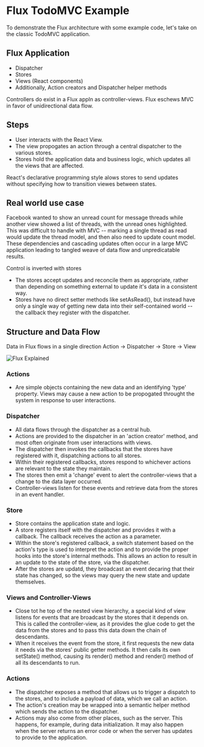 # Flux TodoMVC Example
To demonstrate the Flux architecture with some example code, let's take on the classic TodoMVC application. 

## Flux Application
* Dispatcher
* Stores
* Views (React components)
* Additionally, Action creators and Dispatcher helper methods

Controllers do exist in a Flux appln as controller-views.
Flux eschews MVC in favor of unidirectional data flow.

## Steps
* User interacts with the React View.
* The view propogates an action through a central dispatcher to the various stores.
* Stores hold the application data and business logic, which updates all the views that are affected.

React's declarative programming style alows stores to send updates without specifying how to transition viewes between states.

## Real world use case
Facebook wanted to show an unread count for message threads while another view showed a list of threads, with the unread ones highlighted. This was difficult to handle with MVC -- marking a single thread as read would update the thread model, and then also need to update count model. These dependencies and cascading updates often occur in a large MVC application leading to tangled weave of data flow and unpredicatable results.

Control is inverted with stores
* The stores accept updates and reconcile them as appropriate, rather than depending on something external to update it's data in a consistent way.
* Stores have no direct setter methods like setAsRead(), but instead have only a single way of getting new data into their self-contained world -- the callback they register with the dispatcher.

## Structure and Data Flow

Data in Flux flows in a single direction
Action -> Dispatcher -> Store -> View

![Flux Explained](https://cdn.rawgit.com/vasanthk/Flux-TodoMVC-Example/master/Flux-Explained.png)

### Actions 
* Are simple objects containing the new data and an identifying 'type' property. Views may cause a new action to be propogated throught the system in response to user interactions.

### Dispatcher
* All data flows through the dispatcher as a central hub. 
* Actions are provided to the dispatcher in an 'action creator' method, and most often originate from user interactions with views. 
* The dispatcher then invokes the callbacks that the stores have registered with it, dispatching actions to all stores. 
* Within their registered callbacks, stores respond to whichever actions are relevant to the state they maintain. 
* The stores then emit a 'change' event to alert the controller-views that a change to the data layer occurred. 
* Controller-views listen for these events and retrieve data from the stores in an event handler.

### Store
* Store contains the application state and logic.
* A store registers itself with the dispatcher and provides it with a callback. The callback receives the action as a parameter. 
* Within the store's registered callback, a switch statement based on the action's type is used to interpret the action and to provide the proper hooks into the store's internal methods. This allows an action to result in an update to the state of the store, via the dispatcher.
* After the stores are updatd, they broadcast an event decaring that their state has changed, so the views may query the new state and update themselves.

### Views and Controller-Views
* Close tot he top of the nested view hierarchy, a special kind of view listens for events that are broadcast by the stores that it depends on. This is called the controller-view, as it provides the glue code to get the data from the stores and to pass this data down the chain of descendants.
* When it receives the event from the store, it first requests the new data it needs via the stores' public getter methods. It then calls its own setState() method, causing its render() method and render() method of all its descendants to run.

### Actions
* The dispatcher exposes a method that allows us to trigger a dispatch to the stores, and to include a payload of data, which we call an action. 
* The action's creation may be wrapped into a semantic helper method which sends the action to the dispatcher.
* Actions may also come from other places, such as the server. This happens, for example, during data initialization. It may also happen when the server returns an error code or when the server has updates to provide to the application.
